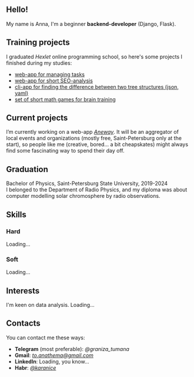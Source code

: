 ## Hello!

My name is Anna, I'm a beginner **backend-developer** (Django, Flask).

## Training projects

I graduated *Hexlet* online programming school, so here's some projects I finished during my studies:

- [web-app for managing tasks](https://github.com/karanice/python-project-52)
- [web-app for short SEO-analysis](https://github.com/karanice/python-project-83)
- [cli-app for finding the difference between two tree structures (json, yaml)](https://github.com/karanice/python-project-50)
- [set of short math games for brain training](https://github.com/karanice/python-project-49)

## Current projects

I’m currently working on a web-app [*Aneway*](https://github.com/karanice/aneway). It will be an aggregator of local events and organizations (mostly free, Saint-Petersburg only at the start), so people like me (creative, bored... a bit cheapskates) might always find some fascinating way to spend their day off.

## Graduation

Bachelor of Physics, Saint-Petersburg State University, 2019-2024 \
I belonged to the Department of Radio Physics, and my diploma was about computer modelling solar chromosphere by radio observations.

## Skills

### Hard
  Loading...
### Soft
  Loading...

## Interests

I'm keen on data analysis.
Loading...

## Contacts

You can contact me these ways:

- **Telegram** (most preferable): *@graniza_tumana*
- **Gmail**: *to.anathema@gmail.com*
- **LinkedIn**: Loading, you know...
- **Habr**: *[@karanice](https://career.habr.com/karanice)*
